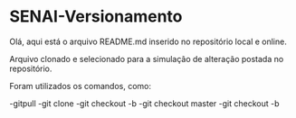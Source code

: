 # SENAI-Versionamento

Olá, aqui está o arquivo README.md inserido no repositório local e online.

Arquivo clonado e selecionado para a simulação de alteração postada no repositório.

Foram utilizados os comandos, como:

-gitpull
-git clone
-git checkout -b
-git checkout master
-git checkout -b 

